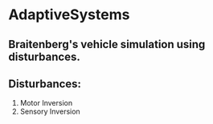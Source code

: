 # AdaptiveSystems

## Braitenberg's vehicle simulation using disturbances.

## Disturbances:

1. Motor Inversion
2. Sensory Inversion
